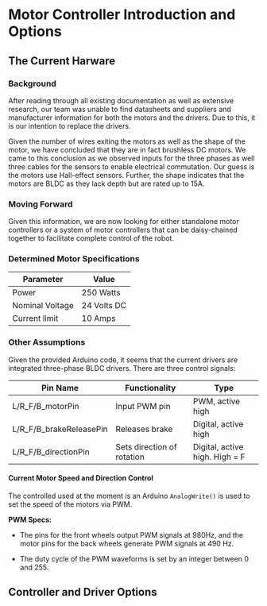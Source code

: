 # Motor Controller Introduction and Options

## The Current Harware

### Background
After reading through all existing documentation as well as extensive research, our team was unable to find datasheets and suppliers and manufacturer information for both the motors and the drivers. Due to this, it is our intention to replace the drivers.

Given the number of wires exiting the motors as well as the shape of the motor, we have concluded that they are in fact brushless DC motors. We came to this conclusion as we observed inputs for the three phases as well three cables for the sensors to enable electrical commutation. Our guess is the motors use Hall-effect sensors. Further, the shape indicates that the motors are BLDC as they lack depth but are rated up to 15A.

### Moving Forward

Given this information, we are now looking for either standalone motor controllers or a system of motor controllers that can be daisy-chained together to facilitate complete control of the robot.

### Determined Motor Specifications

| Parameter       | Value       |
|-----------------|-------------|
| Power           | 250 Watts   |
| Nominal Voltage | 24 Volts DC |
| Current limit   | 10 Amps     |

### Other Assumptions

Given the provided Arduino code, it seems that the current drivers are integrated three-phase BLDC drivers. There are three control signals:

| Pin Name                | Functionality              | Type                           |
|-------------------------|----------------------------|--------------------------------|
| L/R_F/B_motorPin        | Input PWM pin              | PWM, active high               |
| L/R_F/B_brakeReleasePin | Releases brake             | Digital, active high           |
| L/R_F/B_directionPin    | Sets direction of rotation | Digital, active high. High = F |

#### Current Motor Speed and Direction Control

The controlled used at the moment is an Arduino
`AnalogWrite()` is used to set the speed of the motors via PWM.

**PWM Specs:**

- The pins for the front wheels output PWM signals at 980Hz, and the motor pins for the back wheels generate PWM signals at 490 Hz.

- The duty cycle of the PWM waveforms is set by an integer between 0 and 255.

## Controller and Driver Options
